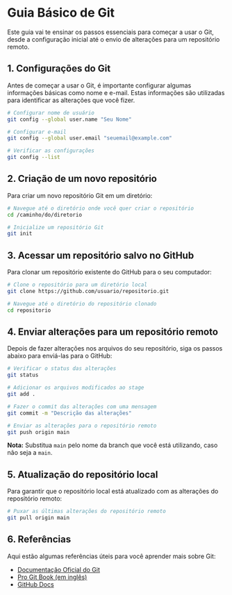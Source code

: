 # Guia Básico de Git

Este guia vai te ensinar os passos essenciais para começar a usar o Git, desde a configuração inicial até o envio de alterações para um repositório remoto.

## 1. Configurações do Git

Antes de começar a usar o Git, é importante configurar algumas informações básicas como nome e e-mail. Estas informações são utilizadas para identificar as alterações que você fizer.

```bash
# Configurar nome de usuário
git config --global user.name "Seu Nome"

# Configurar e-mail
git config --global user.email "seuemail@example.com"

# Verificar as configurações
git config --list
```

## 2. Criação de um novo repositório

Para criar um novo repositório Git em um diretório:

```bash
# Navegue até o diretório onde você quer criar o repositório
cd /caminho/do/diretorio

# Inicialize um repositório Git
git init
```

## 3. Acessar um repositório salvo no GitHub

Para clonar um repositório existente do GitHub para o seu computador:

```bash
# Clone o repositório para um diretório local
git clone https://github.com/usuario/repositorio.git

# Navegue até o diretório do repositório clonado
cd repositorio
```

## 4. Enviar alterações para um repositório remoto

Depois de fazer alterações nos arquivos do seu repositório, siga os passos abaixo para enviá-las para o GitHub:

```bash
# Verificar o status das alterações
git status

# Adicionar os arquivos modificados ao stage
git add .

# Fazer o commit das alterações com uma mensagem
git commit -m "Descrição das alterações"

# Enviar as alterações para o repositório remoto
git push origin main
```

**Nota:** Substitua `main` pelo nome da branch que você está utilizando, caso não seja a `main`.

## 5. Atualização do repositório local

Para garantir que o repositório local está atualizado com as alterações do repositório remoto:

```bash
# Puxar as últimas alterações do repositório remoto
git pull origin main
```

## 6. Referências

Aqui estão algumas referências úteis para você aprender mais sobre Git:

- [Documentação Oficial do Git](https://git-scm.com/doc)
- [Pro Git Book (em inglês)](https://git-scm.com/book/en/v2)
- [GitHub Docs](https://docs.github.com/)